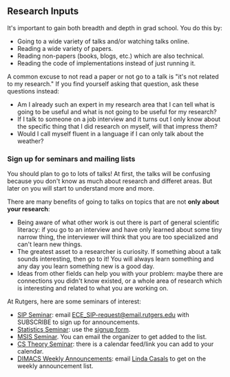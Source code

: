 ## Research Inputs

It's important to gain both breadth and depth in grad school. You do this by:

* Going to a wide variety of talks and/or watching talks online.
* Reading a wide variety of papers.
* Reading non-papers (books, blogs, etc.) which are also technical.
* Reading the code of implementations instead of just running it.

A common excuse to not read a paper or not go to a talk is "it's not related to my research." If you find yourself asking that question, ask these questions instead:

* Am I already such an expert in my research area that I can tell what is going to be useful and what is not going to be useful for my research?
* If I talk to someone on a job interview and it turns out I only know about the specific thing that I did research on myself, will that impress them?
* Would I call myself fluent in a language if I can only talk about the weather?



### Sign up for seminars and mailing lists

You should plan to go to lots of talks! At first, the talks will be confusing because you don't know as much about research and differet areas. But later on you will start to understand more and more. 

There are many benefits of going to talks on topics that are not **only about your research**:

* Being aware of what other work is out there is part of general scientific literacy: if you go to an interview and have only learned about some tiny narrow thing, the interviewer will think that you are too specialized and can't learn new things.
* The greatest asset to a researcher is curiosity. If something about a talk sounds interesting, then go to it! You will always learn something and any day you learn something new is a good day.
* Ideas from other fields can help you with your problem: maybe there are connections you didn't know existed, or a whole area of research which is interesting and related to what you are working on.

At Rutgers, here are some seminars of interest:

* [SIP Seminar](http://www.inspirelab.us/seminars/): email [ECE_SIP-request@email.rutgers.edu](mailto:ECE_SIP-request@email.rutgers.edu) with SUBSCRIBE to sign up for announcements.
* [Statistics Seminar](https://statistics.rutgers.edu/news-events/seminars): use the [signup form](https://lists.sas.rutgers.edu/mailman/listinfo/stat-seminar).
* [MSIS Seminar](https://msis-rutgers.net/seminar/). You can email the organizer to get added to the list.
* [CS Theory Seminar](https://theory.cs.rutgers.edu/theory_seminar): there is a calendar feed/link you can add to your calendar.
* [DIMACS Weekly Announcements](http://dimacs.rutgers.edu/events/list): email [Linda Casals](mailto:lindac@dimacs.rutgers.edu) to get on the weekly announcement list.
